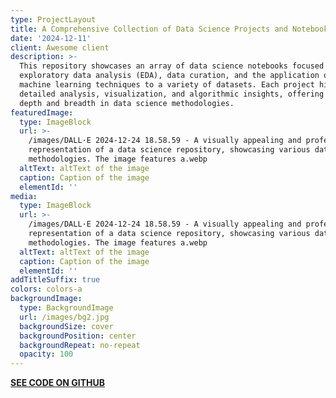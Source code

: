 ```yaml
---
type: ProjectLayout
title: A Comprehensive Collection of Data Science Projects and Notebooks
date: '2024-12-11'
client: Awesome client
description: >-
  This repository showcases an array of data science notebooks focused on
  exploratory data analysis (EDA), data curation, and the application of diverse
  machine learning techniques to a variety of datasets. Each project highlights
  detailed analysis, visualization, and algorithmic insights, offering both
  depth and breadth in data science methodologies.
featuredImage:
  type: ImageBlock
  url: >-
    /images/DALL·E 2024-12-24 18.58.59 - A visually appealing and professional
    representation of a data science repository, showcasing various datasets and
    methodologies. The image features a.webp
  altText: altText of the image
  caption: Caption of the image
  elementId: ''
media:
  type: ImageBlock
  url: >-
    /images/DALL·E 2024-12-24 18.58.59 - A visually appealing and professional
    representation of a data science repository, showcasing various datasets and
    methodologies. The image features a.webp
  altText: altText of the image
  caption: Caption of the image
  elementId: ''
addTitleSuffix: true
colors: colors-a
backgroundImage:
  type: BackgroundImage
  url: /images/bg2.jpg
  backgroundSize: cover
  backgroundPosition: center
  backgroundRepeat: no-repeat
  opacity: 100
---
```

[**SEE CODE ON GITHUB**](https://github.com/AlrikF/Data-science-statistical-modelling-projects)
